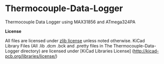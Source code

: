 # Thermocouple-Data-Logger
Thermocouple Data Logger using MAX31856 and ATmega324PA

**License**

All files are licensed under [zlib license](https://opensource.org/licenses/Zlib) unless noted otherwise.
KiCad Library Files (All .lib .dcm .bck and .pretty files in The Thermocouple-Data-Logger directory) are licensed under [KiCad Libraries License] (http://kicad-pcb.org/libraries/license/)